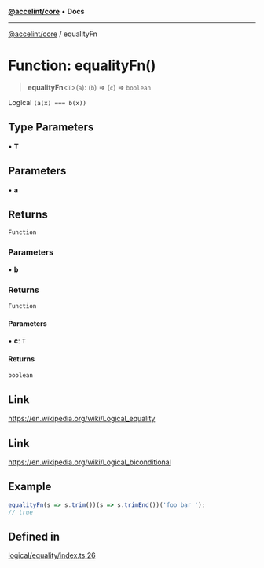 [**@accelint/core**](../README.md) • **Docs**

***

[@accelint/core](../README.md) / equalityFn

# Function: equalityFn()

> **equalityFn**\<`T`\>(`a`): (`b`) => (`c`) => `boolean`

Logical `(a(x) === b(x))`

## Type Parameters

• **T**

## Parameters

• **a**

## Returns

`Function`

### Parameters

• **b**

### Returns

`Function`

#### Parameters

• **c**: `T`

#### Returns

`boolean`

## Link

https://en.wikipedia.org/wiki/Logical_equality

## Link

https://en.wikipedia.org/wiki/Logical_biconditional

## Example

```ts
equalityFn(s => s.trim())(s => s.trimEnd())('foo bar ');
// true
```

## Defined in

[logical/equality/index.ts:26](https://github.com/gohypergiant/standard-toolkit/blob/424b88fd48a5bcc02ed99ee27fd64cd73349aa30/packages/core/src/logical/equality/index.ts#L26)
